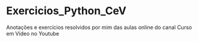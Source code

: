 # Exercicios_Python_CeV
Anotações e exercícios resolvidos por mim das aulas online do canal Curso em Vídeo no Youtube
